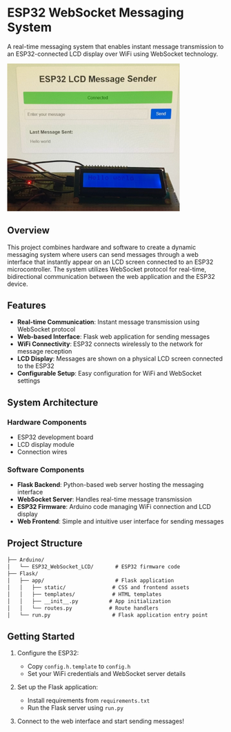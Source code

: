 # ESP32 WebSocket Messaging System

A real-time messaging system that enables instant message transmission to an ESP32-connected LCD display over WiFi using WebSocket technology.

<img src="Demo.jpg" width="400" />

## Overview

This project combines hardware and software to create a dynamic messaging system where users can send messages through a web interface that instantly appear on an LCD screen connected to an ESP32 microcontroller. The system utilizes WebSocket protocol for real-time, bidirectional communication between the web application and the ESP32 device.

## Features

- **Real-time Communication**: Instant message transmission using WebSocket protocol
- **Web-based Interface**: Flask web application for sending messages
- **WiFi Connectivity**: ESP32 connects wirelessly to the network for message reception
- **LCD Display**: Messages are shown on a physical LCD screen connected to the ESP32
- **Configurable Setup**: Easy configuration for WiFi and WebSocket settings

## System Architecture

### Hardware Components
- ESP32 development board
- LCD display module
- Connection wires

### Software Components
- **Flask Backend**: Python-based web server hosting the messaging interface
- **WebSocket Server**: Handles real-time message transmission
- **ESP32 Firmware**: Arduino code managing WiFi connection and LCD display
- **Web Frontend**: Simple and intuitive user interface for sending messages

## Project Structure
```
├── Arduino/
│   └── ESP32_WebSocket_LCD/       # ESP32 firmware code
├── Flask/
│   ├── app/                       # Flask application
│   │   ├── static/               # CSS and frontend assets
│   │   ├── templates/            # HTML templates
│   │   ├── __init__.py          # App initialization
│   │   └── routes.py            # Route handlers
│   └── run.py                    # Flask application entry point
```

## Getting Started

1. Configure the ESP32:
   - Copy `config.h.template` to `config.h`
   - Set your WiFi credentials and WebSocket server details

2. Set up the Flask application:
   - Install requirements from `requirements.txt`
   - Run the Flask server using `run.py`

3. Connect to the web interface and start sending messages!
